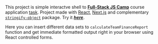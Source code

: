 This project is simple interactve shell to
**[Full-Stack JS Camp](https://dou.ua/calendar/44499/?from=first-job)** course application [task](https://drive.google.com/file/d/1c-2fuDo-CVdtGV_xWVXsZX6N7cFohV8w/view?usp=sharing). Project made with [React](https://reactjs.org/), [Next.js](https://nextjs.org/) and complementary [`stringify-object`](https://www.npmjs.com/package/stringify-object?activeTab=readme) package. Try it **_[here](https://techstack-entry-task.vercel.app/)_**.

Here you can insert different data sets to `calculateTeamFinanceReport` function and get immediate formatted output right in your browser using React controlled forms.
